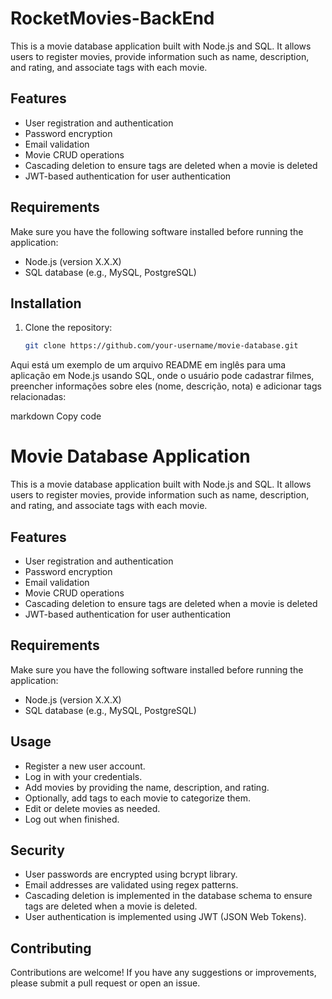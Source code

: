 # RocketMovies-BackEnd
This is a movie database application built with Node.js and SQL. It allows users to register movies, provide information such as name, description, and rating, and associate tags with each movie.

## Features

- User registration and authentication
- Password encryption
- Email validation
- Movie CRUD operations
- Cascading deletion to ensure tags are deleted when a movie is deleted
- JWT-based authentication for user authentication

## Requirements

Make sure you have the following software installed before running the application:

- Node.js (version X.X.X)
- SQL database (e.g., MySQL, PostgreSQL)

## Installation

1. Clone the repository:

   ```bash
   git clone https://github.com/your-username/movie-database.git

Aqui está um exemplo de um arquivo README em inglês para uma aplicação em Node.js usando SQL, onde o usuário pode cadastrar filmes, preencher informações sobre eles (nome, descrição, nota) e adicionar tags relacionadas:

markdown
Copy code
# Movie Database Application

This is a movie database application built with Node.js and SQL. It allows users to register movies, provide information such as name, description, and rating, and associate tags with each movie.

## Features

- User registration and authentication
- Password encryption
- Email validation
- Movie CRUD operations
- Cascading deletion to ensure tags are deleted when a movie is deleted
- JWT-based authentication for user authentication

## Requirements

Make sure you have the following software installed before running the application:

- Node.js (version X.X.X)
- SQL database (e.g., MySQL, PostgreSQL)

## Usage
- Register a new user account.
- Log in with your credentials.
- Add movies by providing the name, description, and rating.
- Optionally, add tags to each movie to categorize them.
- Edit or delete movies as needed.
- Log out when finished.

 ## Security
- User passwords are encrypted using bcrypt library.
- Email addresses are validated using regex patterns.
- Cascading deletion is implemented in the database schema to ensure tags are deleted when a movie is deleted.
- User authentication is implemented using JWT (JSON Web Tokens).
## Contributing
Contributions are welcome! If you have any suggestions or improvements, please submit a pull request or open an issue.

